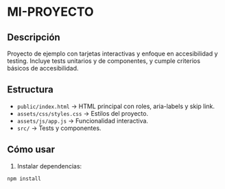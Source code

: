 
# MI-PROYECTO

## Descripción
Proyecto de ejemplo con tarjetas interactivas y enfoque en accesibilidad y testing. Incluye tests unitarios y de componentes, y cumple criterios básicos de accesibilidad.

## Estructura
- `public/index.html` → HTML principal con roles, aria-labels y skip link.
- `assets/css/styles.css` → Estilos del proyecto.
- `assets/js/app.js` → Funcionalidad interactiva.
- `src/` → Tests y componentes.

## Cómo usar
1. Instalar dependencias:
```bash
npm install
